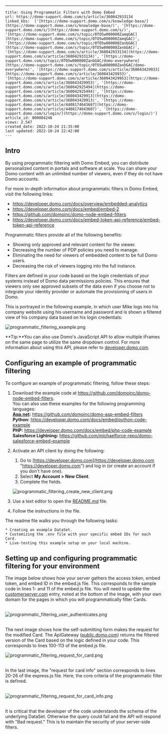 ---
    title: Using Programmatic Filters with Domo Embed
    url: https://domo-support.domo.com/s/article/360042933134
    linked_kbs:  ['[https://domo-support.domo.com/s/knowledge-base/](https://domo-support.domo.com/s/knowledge-base/)', '[https://domo-support.domo.com/s/](https://domo-support.domo.com/s/)', '[https://domo-support.domo.com/s/topic/0TO5w000000ZamqGAC](https://domo-support.domo.com/s/topic/0TO5w000000ZamqGAC)', '[https://domo-support.domo.com/s/topic/0TO5w000000ZanbGAC](https://domo-support.domo.com/s/topic/0TO5w000000ZanbGAC)', '[https://domo-support.domo.com/s/article/360042933134](https://domo-support.domo.com/s/article/360042933134)', '[https://domo-support.domo.com/s/topic/0TO5w000000ZanbGAC/domo-everywhere](https://domo-support.domo.com/s/topic/0TO5w000000ZanbGAC/domo-everywhere)', '[https://domo-support.domo.com/s/article/360043429933](https://domo-support.domo.com/s/article/360043429933)', '[https://domo-support.domo.com/s/article/360043429953](https://domo-support.domo.com/s/article/360043429953)', '[https://domo-support.domo.com/s/article/360042925494](https://domo-support.domo.com/s/article/360042925494)', '[https://domo-support.domo.com/s/article/360043429913](https://domo-support.domo.com/s/article/360043429913)', '[https://domo-support.domo.com/s/article/4408174643607](https://domo-support.domo.com/s/article/4408174643607)', '[https://domo-support.domo.com/s/login/](https://domo-support.domo.com/s/login/)']
    article_id: 000004246
    views: 2.547
    created_date: 2022-10-24 21:35:00
    last updated: 2022-10-24 22:42:00
    ---



Intro
-----


By using programmatic filtering with Domo Embed, you can distribute personalized content in portals and software at scale. You can share your Domo content with an unlimited number of viewers, even if they do not have Domo accounts. 


For more in-depth information about programmatic filters in Domo Embed, visit the following links:


* <https://developer.domo.com/docs/overview/embedded-analytics>
* <https://developer.domo.com/docs/embed/embed-2>
* <https://github.com/domoinc/domo-node-embed-filters>
* <https://developer.domo.com/docs/embed-token-api-reference/embed-token-api-reference>


Programmatic filters provide all of the following benefits:


* Showing only approved and relevant content for the viewer.
* Decreasing the number of PDP policies you need to manage.
* Eliminating the need for viewers of embedded content to be full Domo users.
* Decreasing the risk of viewers logging into the full instance.


Filters are defined in your code based on the login credentials of your systems instead of Domo data permissions policies. This ensures that viewers only see approved subsets of the data even if you choose not to integrate your identity provider or automate the provisioning of users in Domo.


This is portrayed in the following example, in which user Mike logs into his company website using his username and password and is shown a filtered view of his company data based on his login credentials:


![programmatic_filtering_example.png](programmatic_filtering_example.png)




 


**Tip:**You can also use Domo's JavaScript API to allow multiple iFrames on the same page to utilize the same dropdown control. For more information about using this API, please refer to [developer.domo.com](https://developer.domo.com "https://developer.domo.com"). 




Configuring an example of programmatic filtering
------------------------------------------------


To configure an example of programmatic filtering, follow these steps:


1. Download the example code at <https://github.com/domoinc/domo-node-embed-filters>.  
You can also use these examples for the following programming languages:  
**[Asp.net](http://Asp.net):** <https://github.com/domoinc/domo-asp-embed-filters>  
**Python:** <https://developer.domo.com/docs/embed/python-code-example>  
**PHP:** <https://developer.domo.com/docs/embed/php-code-example>  
**Salesforce Lightning:** <https://github.com/michaelforce-repo/domo-salesforce-embed-example>
2. Activate an API client by doing the following:


	1. Go to [https://developer.domo.com](https://developer.domo.com "https://developer.domo.com") and log in (or create an account if you don't have one).
	2. Select **My Account > New Client**.
	3. Complete the fields.   
	  
	![programmatic_filtering_create_new_client.png](programmatic_filtering_create_new_client.png)
3. Use a text editor to open the [README.md](http://README.md) file.
4. Follow the instructions in the file.  
  
The readme file walks you through the following tasks:


	* Creating an example DataSet.
	* Customizing the .env file with your specific embed IDs for each Card.
	* Live-testing this example setup on your local machine.


Setting up and configuring programmatic filtering for your environment
----------------------------------------------------------------------


The image below shows how your server gathers the access token, embed token, and embed ID in the embed.js file. This corresponds to the sample code in lines 1- and 11 of the embed.js file. You will need to update the [customerserver.com](http://customerserver.com) entry, noted at the bottom of the image, with your own domain for the pages in which you will programmatically filter Cards.   
 


![programmatic_filtering_user_authenticates.png](programmatic_filtering_user_authenticates.png)  
 


The next image shows how the self-submitting form makes the request for the modified Card. The ApiGateway ([public.domo.com](http://public.domo.com)) returns the filtered version of the Card based on the logic defined in your code. This corresponds to lines 100-113 of the embed.js file.   
  
![programmatic_filtering_request_for_card.png](programmatic_filtering_request_for_card.png)  
 


In the last image, the "request for card info" section corresponds to lines 20-26 of the express.js file. Here, the core criteria of the programmatic filter is defined.   
 


![programmatic_filtering_request_for_card_info.png](programmatic_filtering_request_for_card_info.png)  
 


It is critical that the developer of the code understands the schema of the underlying DataSet. Otherwise the query could fail and the API will respond with "Bad request." This is to maintain the security of your server-side filters. 

